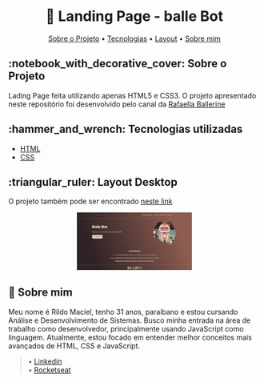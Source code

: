<h1 align="center">🚀 Landing Page - balle Bot</h1>

<p align="center">
  <a href="#about">Sobre o Projeto</a> •
  <a href="#technology">Tecnologias</a> •
  <a href="#layout">Layout</a> •
  <a href="#about-me">Sobre mim</a>
</p>

<h2 id="about">:notebook_with_decorative_cover: Sobre o Projeto</h2>

Lading Page feita utilizando apenas HTML5 e CSS3. O projeto apresentado neste repositório foi desenvolvido pelo canal da [Rafaella Ballerine](https://www.youtube.com/c/rafaellaballerini)
<h2 id="technology">:hammer_and_wrench: Tecnologias utilizadas</h2>

<ul>
  <li><a href="https://developer.mozilla.org/en-US/docs/Web/HTML">HTML</a></li>
  <li><a href="https://developer.mozilla.org/en-US/docs/Web/CSS">CSS</a></li>
</ul>

<h2 id="layout">:triangular_ruler: Layout Desktop</h2>

O projeto também pode ser encontrado [neste link](https://rildodev.github.io/landingPage/)

<p align="center">
  <img alt="Demonstração" src="images/desktop.jpg" width="230px" />
</p>

<h2 id="about-me">👦 Sobre mim</h2>

Meu nome é Rildo Maciel, tenho 31 anos, paraibano e estou cursando Análise e Desenvolvimento de Sistemas. Busco minha entrada na área de trabalho como desenvolvedor, principalmente usando JavaScript como linguagem. Atualmente, estou focado em entender melhor conceitos mais avançados de HTML, CSS e JavaScript. <br>
 
> • [Linkedin](https://www.linkedin.com/in/rildo-maciel-berto-da-silva-4430a9221/)<br>
> • [Rocketseat](https://app.rocketseat.com.br/me/rildo-maciel-berto-da-silva-04330)

